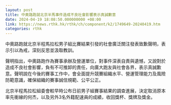 ```yaml
---
layout: post
title: 中奧路跑就北京半馬事件造成不良社會影響表示真誠歉意
date: 2024-04-19 18:08:50.000000000 +08:00
link: https://news.rthk.hk/rthk/ch/component/k2/1749649-20240419.htm
categories: rthk
---
```


中奧路跑就北京半程馬拉松男子組比賽結果引發的社會廣泛關注發表致歉聲明，表示引以為戒，深刻反思並汲取教訓。

聲明指出，中奧路跑作為賽事承辦及營運單位，對事件深表自責與遺憾，又說對於造成不良社會影響，負有不可推卸的責任，向廣大跑友與社會各界，表示真誠歉意。聲明說在今後的賽事工作中，會全面提升競賽組織水平、營運管理能力及風險防範意識，確保組織的賽事誠信規範、公平公正。

北京半程馬拉松組委會較早時公布日前男子組賽事結果的調查進展，決定取消原本率先衝線的何杰，以及另外3名外籍配速員的成績，收回獎杯、獎牌及獎金。
